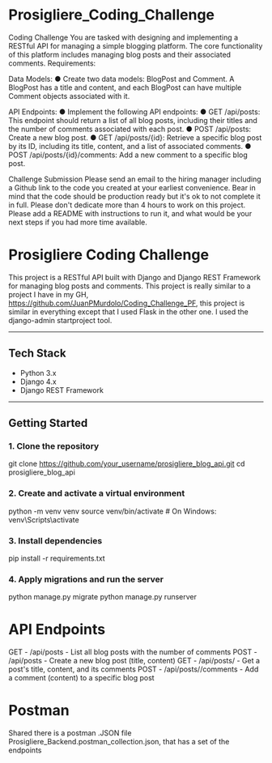 # Prosigliere_Coding_Challenge

Coding Challenge
You are tasked with designing and implementing a RESTful API for managing a simple blogging
platform. The core functionality of this platform includes managing blog posts and their
associated comments.
Requirements:

Data Models:
● Create two data models: BlogPost and Comment. A BlogPost has a title and
content, and each BlogPost can have multiple Comment objects associated with
it.

API Endpoints:
● Implement the following API endpoints:
● GET /api/posts: This endpoint should return a list of all blog posts,
including their titles and the number of comments associated with each
post.
● POST /api/posts: Create a new blog post.
● GET /api/posts/{id}: Retrieve a specific blog post by its ID, including its
title, content, and a list of associated comments.
● POST /api/posts/{id}/comments: Add a new comment to a specific blog
post.


Challenge Submission
Please send an email to the hiring manager including a Github link to the code you created at your earliest convenience. Bear in mind that the code should be production ready but it's ok to not complete it in full. Please don't dedicate more than 4 hours to work on this project.
Please add a README with instructions to run it, and what would be your next steps if you had more time available.

# Prosigliere Coding Challenge

This project is a RESTful API built with Django and Django REST Framework for managing blog posts and comments.
This project is really similar to a project I have in my GH, https://github.com/JuanPMurdolo/Coding_Challenge_PF, this project is similar in everything except that I used Flask in the other one.
I used the django-admin startproject tool.

---

## Tech Stack

- Python 3.x  
- Django 4.x  
- Django REST Framework

---

## Getting Started

### 1. Clone the repository

git clone https://github.com/your_username/prosigliere_blog_api.git
cd prosigliere_blog_api

### 2. Create and activate a virtual environment

python -m venv venv
source venv/bin/activate  # On Windows: venv\Scripts\activate


### 3. Install dependencies

pip install -r requirements.txt

### 4. Apply migrations and run the server

python manage.py migrate
python manage.py runserver

# API Endpoints
GET - /api/posts - List all blog posts with the number of comments
POST - /api/posts - Create a new blog post (title, content)
GET - /api/posts/<id> - Get a post's title, content, and its comments
POST - /api/posts/<id>/comments	- Add a comment (content) to a specific blog post

# Postman
Shared there is a postman .JSON file Prosigliere_Backend.postman_collection.json, that has a set of the endpoints




